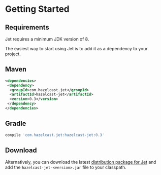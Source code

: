 # Getting Started

## Requirements

Jet requires a minimum JDK version of 8.

The easiest way to start using Jet is to add it as a dependency to your 
project.

## Maven

```xml
<dependencies>
 <dependency>
  <groupId>com.hazelcast.jet</groupId>
  <artifactId>hazelcast-jet</artifactId>
  <version>0.3</version>
 </dependency>
</dependencies>
```

## Gradle
```groovy
compile 'com.hazelcast.jet:hazelcast-jet:0.3'
```

## Download

Alternatively, you can download the latest [distribution package for Jet](http://jet.hazelcast.org/download/)
and add the `hazelcast-jet-<version>.jar` file to your classpath.